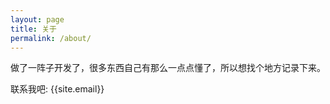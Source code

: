 ```yaml
---
layout: page
title: 关于
permalink: /about/
---
```


做了一阵子开发了，很多东西自己有那么一点点懂了，所以想找个地方记录下来。

联系我吧: {{site.email}}
